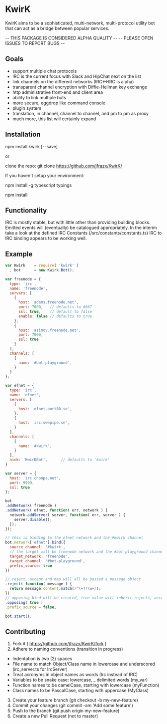 
# KwirK

KwirK aims to be a sophisticated, multi-network, multi-protocol utility bot that can
act as a bridge between popular services.

-- THIS PACKAGE IS CONSIDERED ALPHA QUALITY --
-- PLEASE OPEN ISSUES TO REPORT BUGS --

## Goals

- support multiple chat protocols  
- IRC is the current focus with Slack and HipChat next on the list  
- link channels on the different networks  (IRC<->IRC is alpha)
- transparent channel encryption with Diffie-Hellman key exchange  
- http administrative front-end and client area  
- ability to link multiple bots  
- more secure, eggdrop like command console
- plugin system  
- translation, in channel, channel to channel, and pm to pm as proxy
- much more, this list will certainly expand  

## Installation

npm install kwirk [--save]

or  

clone the repo: git clone https://github.com/jfrazx/KwirK/

If you haven't setup your environment:  

npm install -g typescript typings

npm install  

## Functionality

IRC is mostly stable, but with little other than providing building blocks.
Emitted events will (eventually) be catalogued appropriately. In the interim take a look at the defined IRC Constants (/src/constants/constants.ts)
IRC to IRC binding appears to be working well.

## Example
```javascript
var Kwirk    = require( 'kwirk' )
  , bot      = new Kwirk.Bot();

var freenode = {
  type: 'irc',
  name: 'freenode',
  servers: [
    {
      host: 'adams.freenode.net',
      port: 7000,   // defaults to 6667
      ssl: true,    // default to false
      enable: false // defaults to true
    },
    {
      host: 'asimov.freenode.net',
      port: 7000,
      ssl: true
    }
  ],
  channels: [
    {
      name: '#bot-playground',
    }
  ]
};

var efnet = {
  type: 'irc',
  name: 'efnet',
  servers: [
    {
      host: 'efnet.port80.se',
    },
    {
      host: 'irc.swepipe.se',
    }
  ],
  channels: [
    {
      name: '#kwirk',
    }
  ],
  nick: 'KwirKBot',      // defaults to 'kwirk'
}

var server = {
  host: 'irc.choopa.net',
  port: 9999,
  ssl: true
};

bot
.addNetwork( freenode )
.addNetwork( efnet, function( err, network ) {
  network.addServer( server, function( err, server ) {
    server.disable();
  });
});

// this is binding to the efnet network and the #kwirk channel
bot.network['efnet'].bind({
  source_channel: '#kwirk',
  // the target will be freenode network and the #bot-playground channel
  target_network: 'freenode',
  target_channel: '#bot-playground',
  prefix_source: true
})

// reject, accept and map will all be passed a message object
.reject( function( message ) {
  return message.content.match(/^\+?!\w+/);
})
// opposing bind will be created, true value will inherit rejects, accepts and maps
.opposing( true )
.prefix_source = false;

bot.start();

```
## Contributing

1. Fork it ( https://github.com/jfrazx/KwirK/fork )
2. Adhere to naming conventions (transition in progress)
  - Indentation is two (2) spaces
  - File name to match Object/Class name in lowercase and underscored (irc_server.ts for IrcServer)
  - Treat acronyms in object names as words (Irc instead of IRC)
  - Variables to be snake case: lowercase, _ delimited words (my_var)
  - Function names to be camelCase, starting with lowercase (myFunction)
  - Class names to be PascalCase, starting with uppercase (MyClass)
3. Create your feature branch (git checkout -b my-new-feature)
4. Commit your changes (git commit -am 'Add some feature')
5. Push to the branch (git push origin my-new-feature)
6. Create a new Pull Request (not to master)
